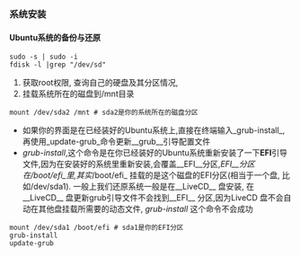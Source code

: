 ### 系统安装

#### Ubuntu系统的备份与还原

```shell
sudo -s | sudo -i
fdisk -l |grep "/dev/sd"
```

1. 获取root权限, 查询自己的硬盘及其分区情况,
2. 挂载系统所在的磁盘到/mnt目录

```shell
mount /dev/sda2 /mnt # sda2是你的系统所在的磁盘分区
```

- 如果你的界面是在已经装好的Ubuntu系统上,直接在终端输入_grub-install_,再使用_update-grub_命令更新__grub__引导配置文件
- _grub-install_,这个命令是在你已经装好的Ubuntu系统重新安装了一下**EFI**引导文件,因为在安装好的系统里重新安装,会覆盖__EFI__分区,__EFI__分区在_/boot/efi_里,其实_/boot/efi_ 挂载的是这个磁盘的EFI分区(相当于一个盘, 比如/dev/sda1). 一般上我们还原系统一般是在__LiveCD__ 盘安装, 在__LiveCD__ 盘更新grub引导文件不会找到__EFI__ 分区,因为LiveCD 盘不会自动在其他盘挂载所需要的动态文件, _grub-install_ 这个命令不会成功

```shell
mount /dev/sda1 /boot/efi # sda1是你的EFI分区
grub-install
update-grub
```

